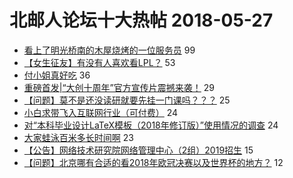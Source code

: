 # 北邮人论坛十大热帖 2018-05-27

- [看上了明光桥南的木屋烧烤的一位服务员](https://bbs.byr.cn/article/Feeling/3060231) 99
- [【女生征友】有没有人喜欢看LPL？](https://bbs.byr.cn/article/Friends/1871019) 53
- [付小姐真好吃](https://bbs.byr.cn/article/Food/493105) 36
- [重磅首发|“大创十周年”官方宣传片震撼来袭！](https://bbs.byr.cn/article/Picture/3213293) 29
- [【问题】莫不是还没读研就要先挂一门课吗？？？](https://bbs.byr.cn/article/Talking/6008054) 25
- [小白求带飞入互联网行业（可付费）](https://bbs.byr.cn/article/StudyShare/184656) 24
- [对“本科毕业设计LaTeX模板（2018年修订版）”使用情况的调查](https://bbs.byr.cn/article/Paper/30412) 24
- [大家蛙泳百米多长时间啊](https://bbs.byr.cn/article/Swim/125677) 23
- [【公告】网络技术研究院网络管理中心（2组）2019招生](https://bbs.byr.cn/article/AimGraduate/1143097) 15
- [【问题】北京哪有合适的看2018年欧冠决赛以及世界杯的地方？](https://bbs.byr.cn/article/Football/810045682) 12


